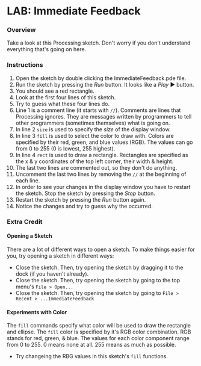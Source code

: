 # LAB: Immediate Feedback

### Overview

Take a look at this Processing sketch. Don't worry if you don't understand everything that's going on here.

### Instructions

1. Open the sketch by double clicking the ImmediateFeedback.pde file.
2. Run the sketch by pressing the *Run* button. It looks like a *Play* ▶ button.
3. You should see a red rectangle.
4. Look at the first four lines of this sketch.
5. Try to guess what these four lines do.
6. Line 1 is a comment line (it starts with `//`). Comments are lines that Processing ignores. They are messages written by programmers to tell other programmers (sometimes themselves) what is going on.
7. In line 2 `size` is used to specify the *size* of the display window.
8. In line 3 `fill` is used to select the color to draw with. Colors are specified by their red, green, and blue values (RGB). The values can go from 0 to 255 (0 is lowest, 255 highest).
9. In line 4 `rect` is used to draw a rectangle. Rectangles are specified as the x & y coordinates of the top left corner, their width & height.
10. The last two lines are commented out, so they don't do anything.
11. Uncomment the last two lines by removing the `//` at the beginning of each line.
12. In order to see your changes in the display window you have to restart the sketch. Stop the sketch by pressing the *Stop* button.
13. Restart the sketch by pressing the *Run* button again.
14. Notice the changes and try to guess why the occurred.

### Extra Credit

#### Opening a Sketch

There are a lot of different ways to open a sketch. To make things easier for you, try opening a sketch in different ways:

* Close the sketch. Then, try opening the sketch by dragging it to the dock (if you haven't already).
* Close the sketch. Then, try opening the sketch by going to the top menu's `File > Open...`
* Close the sketch. Then, try opening the sketch by going to `File > Recent > ...ImmediateFeedback`

#### Experiments with Color

The `fill` commands specify what color will be used to draw the rectangle and ellipse. The `fill` color is specified by it's RGB color combination. RGB stands for red, green, & blue. The values for each color component range from 0 to 255. 0 means none at all. 255 means as much as possible.

* Try changeing the RBG values in this sketch's `fill` functions.